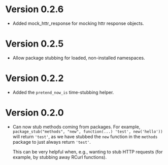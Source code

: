 # Version 0.2.6

  * Added mock_httr_response for mocking httr response objects.

# Version 0.2.5

  * Allow package stubbing for loaded, non-installed namespaces.

# Version 0.2.2

  * Added the `pretend_now_is` time-stubbing helper.

# Version 0.2.0

  * Can now stub methods coming from packages. For example,
    `package_stub("methods", "new", function(...) 'test', new('hello'))`
    will return `'test'`, as we have stubbed the `new` function
    in the `methods` package to just always return `'test'`.

    This can be very helpful when, e.g., wanting to stub HTTP
    requests (for example, by stubbing away RCurl functions).


